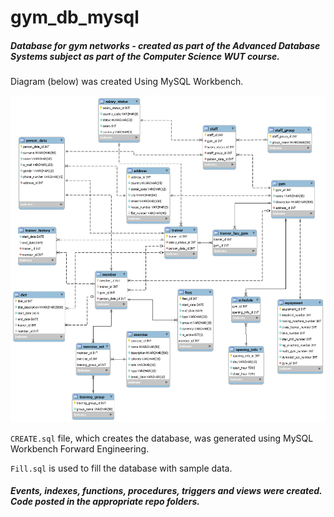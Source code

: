 # gym_db_mysql

##### Database for gym networks - created as part of the Advanced Database Systems subject as part of the Computer Science WUT course.

Diagram (below) was created Using MySQL Workbench. 

![diagram](diagram.png)



`CREATE.sql` file, which creates the database, was generated using MySQL Workbench Forward Engineering. 

`Fill.sql` is used to fill the database with sample data.

##### *Events*, *indexes*, *functions*, *procedures*, *triggers* and *views* were created. Code posted in the appropriate repo folders.